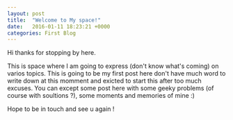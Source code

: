 ```yaml
---
layout: post
title:  "Welcome to My space!"
date:   2016-01-11 18:23:21 +0000
categories: First Blog
---
```

Hi thanks for stopping by here.

This is space where I am going to express (don't know what's coming) on varios topics. This is going to be my first post here don't have much word to write down at this momment and exicted to start this after too much excuses. You can except some post here with some geeky problems (of course with soultions ?), some moments and memories of mine :)

Hope to be in touch and see u again !

